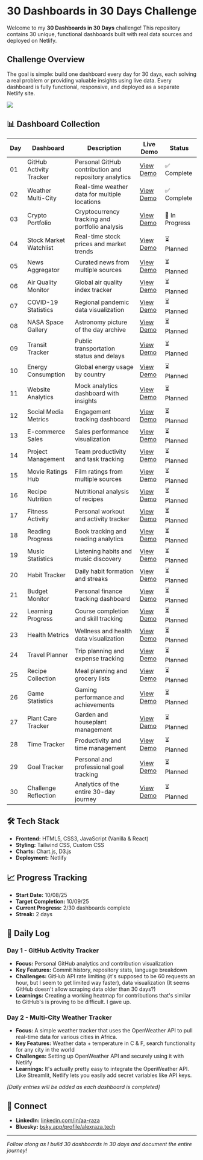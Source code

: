 # 30 Dashboards in 30 Days Challenge

Welcome to my **30 Dashboards in 30 Days** challenge! This repository contains 30 unique, functional dashboards built with real data sources and deployed on Netlify.

## Challenge Overview

The goal is simple: build one dashboard every day for 30 days, each solving a real problem or providing valuable insights using live data. Every dashboard is fully functional, responsive, and deployed as a separate Netlify site.

<a href="https://30-dashboards-30-days.netlify.app/" target="_blank">
  <img src="https://img.shields.io/badge/LIVE_DEMO-Click_Here-blue?style=for-the-badge&logo=github" />
</a>

## 📊 Dashboard Collection

| Day | Dashboard               | Description                                           | Live Demo                                                           | Status         |
| --- | ----------------------- | ----------------------------------------------------- | ------------------------------------------------------------------- | -------------- |
| 01  | GitHub Activity Tracker | Personal GitHub contribution and repository analytics | [View Demo](https://30-dashboards-30-days.netlify.app/dashboard-01) | ✅ Complete    |
| 02  | Weather Multi-City      | Real-time weather data for multiple locations         | [View Demo](https://30-dashboards-30-days.netlify.app/dashboard-02) | ✅ Complete    |
| 03  | Crypto Portfolio        | Cryptocurrency tracking and portfolio analysis        | [View Demo](https://30-dashboards-30-days.netlify.app/dashboard-03) | 🚧 In Progress |
| 04  | Stock Market Watchlist  | Real-time stock prices and market trends              | [View Demo](#)                                                      | ⏳ Planned     |
| 05  | News Aggregator         | Curated news from multiple sources                    | [View Demo](#)                                                      | ⏳ Planned     |
| 06  | Air Quality Monitor     | Global air quality index tracker                      | [View Demo](#)                                                      | ⏳ Planned     |
| 07  | COVID-19 Statistics     | Regional pandemic data visualization                  | [View Demo](#)                                                      | ⏳ Planned     |
| 08  | NASA Space Gallery      | Astronomy picture of the day archive                  | [View Demo](#)                                                      | ⏳ Planned     |
| 09  | Transit Tracker         | Public transportation status and delays               | [View Demo](#)                                                      | ⏳ Planned     |
| 10  | Energy Consumption      | Global energy usage by country                        | [View Demo](#)                                                      | ⏳ Planned     |
| 11  | Website Analytics       | Mock analytics dashboard with insights                | [View Demo](#)                                                      | ⏳ Planned     |
| 12  | Social Media Metrics    | Engagement tracking dashboard                         | [View Demo](#)                                                      | ⏳ Planned     |
| 13  | E-commerce Sales        | Sales performance visualization                       | [View Demo](#)                                                      | ⏳ Planned     |
| 14  | Project Management      | Team productivity and task tracking                   | [View Demo](#)                                                      | ⏳ Planned     |
| 15  | Movie Ratings Hub       | Film ratings from multiple sources                    | [View Demo](#)                                                      | ⏳ Planned     |
| 16  | Recipe Nutrition        | Nutritional analysis of recipes                       | [View Demo](#)                                                      | ⏳ Planned     |
| 17  | Fitness Activity        | Personal workout and activity tracker                 | [View Demo](#)                                                      | ⏳ Planned     |
| 18  | Reading Progress        | Book tracking and reading analytics                   | [View Demo](#)                                                      | ⏳ Planned     |
| 19  | Music Statistics        | Listening habits and music discovery                  | [View Demo](#)                                                      | ⏳ Planned     |
| 20  | Habit Tracker           | Daily habit formation and streaks                     | [View Demo](#)                                                      | ⏳ Planned     |
| 21  | Budget Monitor          | Personal finance tracking dashboard                   | [View Demo](#)                                                      | ⏳ Planned     |
| 22  | Learning Progress       | Course completion and skill tracking                  | [View Demo](#)                                                      | ⏳ Planned     |
| 23  | Health Metrics          | Wellness and health data visualization                | [View Demo](#)                                                      | ⏳ Planned     |
| 24  | Travel Planner          | Trip planning and expense tracking                    | [View Demo](#)                                                      | ⏳ Planned     |
| 25  | Recipe Collection       | Meal planning and grocery lists                       | [View Demo](#)                                                      | ⏳ Planned     |
| 26  | Game Statistics         | Gaming performance and achievements                   | [View Demo](#)                                                      | ⏳ Planned     |
| 27  | Plant Care Tracker      | Garden and houseplant management                      | [View Demo](#)                                                      | ⏳ Planned     |
| 28  | Time Tracker            | Productivity and time management                      | [View Demo](#)                                                      | ⏳ Planned     |
| 29  | Goal Tracker            | Personal and professional goal tracking               | [View Demo](#)                                                      | ⏳ Planned     |
| 30  | Challenge Reflection    | Analytics of the entire 30-day journey                | [View Demo](#)                                                      | ⏳ Planned     |

## 🛠️ Tech Stack

- **Frontend:** HTML5, CSS3, JavaScript (Vanilla & React)
- **Styling:** Tailwind CSS, Custom CSS
- **Charts:** Chart.js, D3.js
- **Deployment:** Netlify

## 📈 Progress Tracking

- **Start Date:** 10/08/25
- **Target Completion:** 10/09/25
- **Current Progress:** 2/30 dashboards complete
- **Streak:** 2 days

## 📝 Daily Log

### Day 1 - GitHub Activity Tracker

- **Focus:** Personal GitHub analytics and contribution visualization
- **Key Features:** Commit history, repository stats, language breakdown
- **Challenges:** GitHub API rate limiting (it's supposed to be 60 requests an hour, but I seem to get limited way faster), data visualization (It seems GitHub doesn't allow scraping data older than 30 days?)
- **Learnings:** Creating a working heatmap for contributions that's similar to GitHub's is proving to be difficult. I gave up.

### Day 2 - Multi-City Weather Tracker

- **Focus:** A simple weather tracker that uses the OpenWeather API to pull real-time data for various cities in Africa.
- **Key Features:** Weather data + temperature in C & F, search functionality for any city in the world
- **Challenges:** Setting up OpenWeather API and securely using it with Netlify
- **Learnings:** It's actually pretty easy to integrate the OpenWeather API. Like Streamlit, Netlify lets you easily add secret variables like API keys.

_[Daily entries will be added as each dashboard is completed]_

## 🔗 Connect

- **LinkedIn:** [linkedin.com/in/aa-raza](https://www.linkedin.com/in/aa-raza)
- **Bluesky:** [bsky.app/profile/alexraza.tech](https://bsky.app/profile/alexraza.tech)

---

_Follow along as I build 30 dashboards in 30 days and document the entire journey!_
